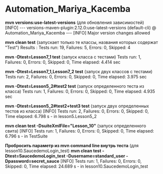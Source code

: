 # Automation_Mariya_Kacemba

**mvn versions:use-latest-versions** (для обновления зависимостей)
[INFO] --- versions-maven-plugin:2.12.0:use-latest-versions (default-cli) @ Automation_Mariya_Kacemba ---
[INFO] Major version changes allowed

**mvn clean test** (запускает только те классы, названия которых содержат "Test")
Results :
Tests run: 19, Failures: 5, Errors: 0, Skipped: 4

**mvn -Dtest=Lesson7_1 test** (запуск класса с тестами)
Tests run: 1, Failures: 0, Errors: 0, Skipped: 0, Time elapsed: 4.414 sec

**mvn -Dtest=Lesson7_1,Lesson7_2 test** (запуск двух классов с тестами)
Tests run: 2, Failures: 0, Errors: 0, Skipped: 0, Time elapsed: 3.975 sec

**mvn -Dtest=Lesson5_2#test2 test** (запуск определенного теста из класса)
Tests run: 1, Failures: 0, Errors: 0, Skipped: 0, Time elapsed: 4.935 sec

**mvn -Dtest=Lesson5_2#test2+test3 test** (запуск двух определенных тестов из класса)
[INFO] Tests run: 2, Failures: 0, Errors: 0, Skipped: 0, Time elapsed: 6.798 s - in lesson5.Lesson5_2

**mvn clean test -DsuiteXmlFile="Lesson_10"** (запуск определенного свита)
[INFO] Tests run: 1, Failures: 0, Errors: 0, Skipped: 0, Time elapsed: 6.796 s - in TestSuite

**Пробросить параметр из mvn command line внутрь теста** (для lesson10.SaucedemoLogin_test)
 **mvn clean test -Dtest=SaucedemoLogin_test -Dusername=standard_user -Dpassword=secret_sauce**
[INFO] Tests run: 1, Failures: 0, Errors: 0, Skipped: 0, Time elapsed: 24.689 s - in lesson10.SaucedemoLogin_test

